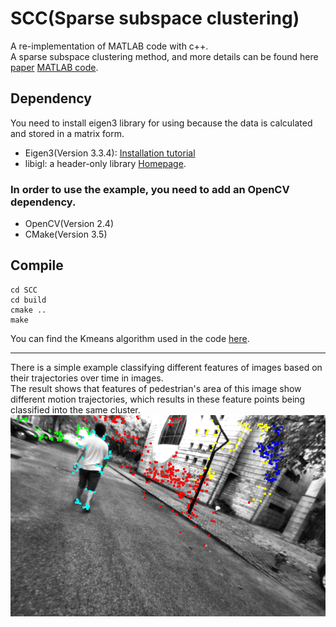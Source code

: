 # SCC(Sparse subspace clustering)
A re-implementation of MATLAB code with c++.<br>
A sparse subspace clustering method, and more details can be found here [paper](https://ieeexplore.ieee.org/abstract/document/6482137/) [MATLAB code](http://www.vision.jhu.edu/code/).<br>
## Dependency
You need to install eigen3 library for using because the data is calculated and stored in a matrix form.<br>
* Eigen3(Version 3.3.4): [Installation tutorial](http://eigen.tuxfamily.org/index.php?title=Main_Page)<br>
* libigl: a header-only library [Homepage](https://github.com/libigl/libigl).<br>
### In order to use the example, you need to add an OpenCV dependency.<br>
* OpenCV(Version 2.4)<br>
* CMake(Version 3.5)<br>
## Compile
    cd SCC
    cd build
    cmake ..
    make
You can find the Kmeans algorithm used in the code [here](https://github.com/michaelchughes/KMeansRex).

---
There is a simple example classifying different features of images based on their trajectories over time  in images.<br>
The result shows that features of pedestrian's area of this image show different motion trajectories, which results in these feature points being classified into the same cluster.<br>
![](https://github.com/Markbess/SCC/blob/master/data/result.png)
